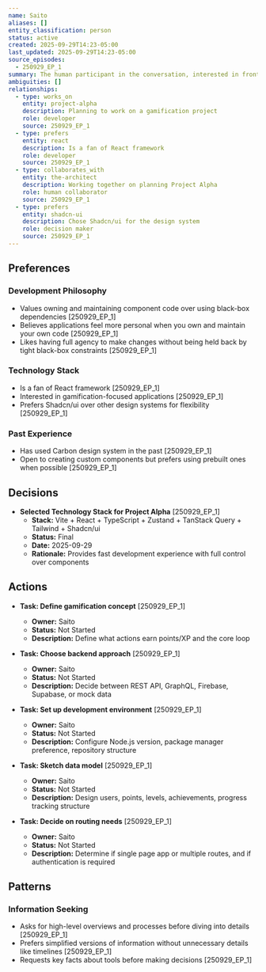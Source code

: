 ```yaml
---
name: Saito
aliases: []
entity_classification: person
status: active
created: 2025-09-29T14:23-05:00
last_updated: 2025-09-29T14:23-05:00
source_episodes:
  - 250929_EP_1
summary: The human participant in the conversation, interested in frontend technology stacks and gamification projects. Values ownership of code and creative freedom in development.
ambiguities: []
relationships:
  - type: works_on
    entity: project-alpha
    description: Planning to work on a gamification project
    role: developer
    source: 250929_EP_1
  - type: prefers
    entity: react
    description: Is a fan of React framework
    role: developer
    source: 250929_EP_1
  - type: collaborates_with
    entity: the-architect
    description: Working together on planning Project Alpha
    role: human collaborator
    source: 250929_EP_1
  - type: prefers
    entity: shadcn-ui
    description: Chose Shadcn/ui for the design system
    role: decision maker
    source: 250929_EP_1
---
```


## Preferences

### Development Philosophy
- Values owning and maintaining component code over using black-box dependencies [250929_EP_1]
- Believes applications feel more personal when you own and maintain your own code [250929_EP_1]
- Likes having full agency to make changes without being held back by tight black-box constraints [250929_EP_1]

### Technology Stack
- Is a fan of React framework [250929_EP_1]
- Interested in gamification-focused applications [250929_EP_1]
- Prefers Shadcn/ui over other design systems for flexibility [250929_EP_1]

### Past Experience
- Has used Carbon design system in the past [250929_EP_1]
- Open to creating custom components but prefers using prebuilt ones when possible [250929_EP_1]

## Decisions

- **Selected Technology Stack for Project Alpha** [250929_EP_1]
  - **Stack:** Vite + React + TypeScript + Zustand + TanStack Query + Tailwind + Shadcn/ui
  - **Status:** Final
  - **Date:** 2025-09-29
  - **Rationale:** Provides fast development experience with full control over components

## Actions

- **Task: Define gamification concept** [250929_EP_1]
  - **Owner:** Saito
  - **Status:** Not Started
  - **Description:** Define what actions earn points/XP and the core loop

- **Task: Choose backend approach** [250929_EP_1]
  - **Owner:** Saito
  - **Status:** Not Started
  - **Description:** Decide between REST API, GraphQL, Firebase, Supabase, or mock data

- **Task: Set up development environment** [250929_EP_1]
  - **Owner:** Saito
  - **Status:** Not Started
  - **Description:** Configure Node.js version, package manager preference, repository structure

- **Task: Sketch data model** [250929_EP_1]
  - **Owner:** Saito
  - **Status:** Not Started
  - **Description:** Design users, points, levels, achievements, progress tracking structure

- **Task: Decide on routing needs** [250929_EP_1]
  - **Owner:** Saito
  - **Status:** Not Started
  - **Description:** Determine if single page app or multiple routes, and if authentication is required

## Patterns

### Information Seeking
- Asks for high-level overviews and processes before diving into details [250929_EP_1]
- Prefers simplified versions of information without unnecessary details like timelines [250929_EP_1]
- Requests key facts about tools before making decisions [250929_EP_1]